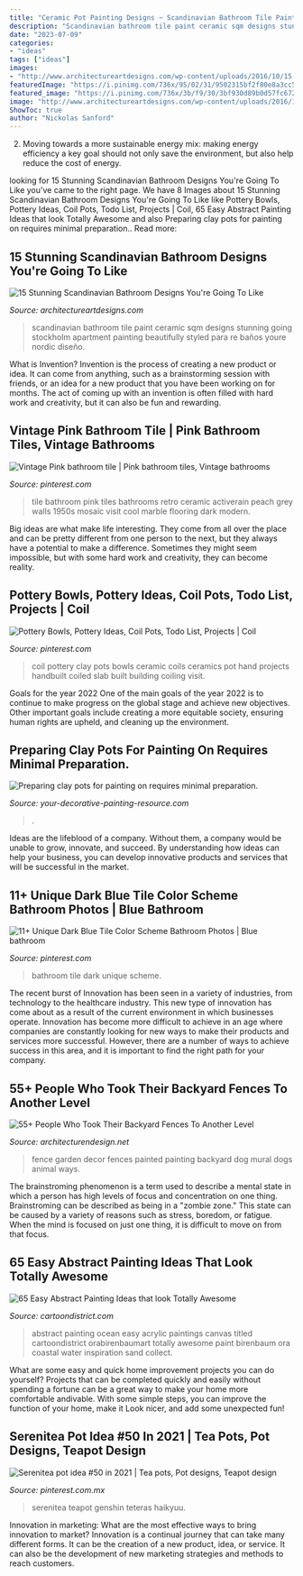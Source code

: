 ```yaml
---
title: "Ceramic Pot Painting Designs ~ Scandinavian Bathroom Tile Paint Ceramic Sqm Designs Stunning Going Stockholm Apartment Painting Beautifully Styled Para Re Baños Youre Nordic Diseño"
description: "Scandinavian bathroom tile paint ceramic sqm designs stunning going stockholm apartment painting beautifully styled para re baños youre nordic diseño"
date: "2023-07-09"
categories:
- "ideas"
tags: ["ideas"]
images:
- "http://www.architectureartdesigns.com/wp-content/uploads/2016/10/15-Stunning-Scandinavian-Bathroom-Designs-Youre-Going-To-Like-6.jpg"
featuredImage: "https://i.pinimg.com/736x/95/02/31/9502315bf2f80e8a3cc5b36d0d50e792.jpg"
featured_image: "https://i.pinimg.com/736x/3b/f9/30/3bf930d89b0d57fc672e7fdf137eefd3.jpg"
image: "http://www.architectureartdesigns.com/wp-content/uploads/2016/10/15-Stunning-Scandinavian-Bathroom-Designs-Youre-Going-To-Like-6.jpg"
ShowToc: true
author: "Nickolas Sanford"
---
```



2. Moving towards a more sustainable energy mix: making energy efficiency a key goal should not only save the environment, but also help reduce the cost of energy.

	

		
looking for 15 Stunning Scandinavian Bathroom Designs You&#039;re Going To Like you've came to the right page. We have 8 Images about 15 Stunning Scandinavian Bathroom Designs You&#039;re Going To Like like Pottery Bowls, Pottery Ideas, Coil Pots, Todo List, Projects | Coil, 65 Easy Abstract Painting Ideas that look Totally Awesome and also Preparing clay pots for painting on requires minimal preparation.. Read more:
		
    
## 15 Stunning Scandinavian Bathroom Designs You&#039;re Going To Like

<img loading=lazy src="http://www.architectureartdesigns.com/wp-content/uploads/2016/10/15-Stunning-Scandinavian-Bathroom-Designs-Youre-Going-To-Like-6.jpg" onerror="this.onerror=null;this.src='https://tse3.mm.bing.net/th?id=OIP.9VpnmgiZQMLZWtyPA3OXKQHaLH&amp;pid=15.1';" alt="15 Stunning Scandinavian Bathroom Designs You&#039;re Going To Like">

_Source: architectureartdesigns.com_

>scandinavian bathroom tile paint ceramic sqm designs stunning going stockholm apartment painting beautifully styled para re baños youre nordic diseño. 

	

What is Invention?
Invention is the process of creating a new product or idea. It can come from anything, such as a brainstorming session with friends, or an idea for a new product that you have been working on for months. The act of coming up with an invention is often filled with hard work and creativity, but it can also be fun and rewarding.

    
## Vintage Pink Bathroom Tile | Pink Bathroom Tiles, Vintage Bathrooms

<img loading=lazy src="https://i.pinimg.com/736x/48/5b/0d/485b0d34d6a1debf1c0d96fcc86478d3--pink-bathroom-vintage-pink-bathroom-tiles.jpg" onerror="this.onerror=null;this.src='https://tse4.mm.bing.net/th?id=OIP.4cTt8czI0RTfstCvlaNIXQHaLK&amp;pid=15.1';" alt="Vintage Pink bathroom tile | Pink bathroom tiles, Vintage bathrooms">

_Source: pinterest.com_

>tile bathroom pink tiles bathrooms retro ceramic activerain peach grey walls 1950s mosaic visit cool marble flooring dark modern. 

	

Big ideas are what make life interesting. They come from all over the place and can be pretty different from one person to the next, but they always have a potential to make a difference. Sometimes they might seem impossible, but with some hard work and creativity, they can become reality.

    
## Pottery Bowls, Pottery Ideas, Coil Pots, Todo List, Projects | Coil

<img loading=lazy src="https://i.pinimg.com/originals/d8/4b/28/d84b2830c5dcf0278a446f1d8370db01.jpg" onerror="this.onerror=null;this.src='https://tse1.mm.bing.net/th?id=OIP.j9XRmvn4lYq9744u72acBQHaJ4&amp;pid=15.1';" alt="Pottery Bowls, Pottery Ideas, Coil Pots, Todo List, Projects | Coil">

_Source: pinterest.com_

>coil pottery clay pots bowls ceramic coils ceramics pot hand projects handbuilt coiled slab built building coiling visit. 

	

Goals for the year 2022
One of the main goals of the year 2022 is to continue to make progress on the global stage and achieve new objectives. Other important goals include creating a more equitable society, ensuring human rights are upheld, and cleaning up the environment.

    
## Preparing Clay Pots For Painting On Requires Minimal Preparation.

<img loading=lazy src="https://www.your-decorative-painting-resource.com/images/claypot1.jpg" onerror="this.onerror=null;this.src='https://tse3.mm.bing.net/th?id=OIP.36HCi3qZ7F_p_Dv-es090QAAAA&amp;pid=15.1';" alt="Preparing clay pots for painting on requires minimal preparation.">

_Source: your-decorative-painting-resource.com_

>. 

	

Ideas are the lifeblood of a company. Without them, a company would be unable to grow, innovate, and succeed. By understanding how ideas can help your business, you can develop innovative products and services that will be successful in the market.

    
## 11+ Unique Dark Blue Tile Color Scheme Bathroom Photos | Blue Bathroom

<img loading=lazy src="https://i.pinimg.com/736x/95/02/31/9502315bf2f80e8a3cc5b36d0d50e792.jpg" onerror="this.onerror=null;this.src='https://tse1.mm.bing.net/th?id=OIP.C7d-LK-Jg0j6_Bb_PMmgHQHaK-&amp;pid=15.1';" alt="11+ Unique Dark Blue Tile Color Scheme Bathroom Photos | Blue bathroom">

_Source: pinterest.com_

>bathroom tile dark unique scheme. 

	

The recent burst of Innovation has been seen in a variety of industries, from technology to the healthcare industry. This new type of innovation has come about as a result of the current environment in which businesses operate. Innovation has become more difficult to achieve in an age where companies are constantly looking for new ways to make their products and services more successful. However, there are a number of ways to achieve success in this area, and it is important to find the right path for your company.

    
## 55+ People Who Took Their Backyard Fences To Another Level

<img loading=lazy src="http://cdn.architecturendesign.net/wp-content/uploads/2016/04/AD-Garden-Fence-Decor-Ideas-23.jpg" onerror="this.onerror=null;this.src='https://tse1.mm.bing.net/th?id=OIP.ZmSIjz3a0iuZcyuAP-p0ewHaFj&amp;pid=15.1';" alt="55+ People Who Took Their Backyard Fences To Another Level">

_Source: architecturendesign.net_

>fence garden decor fences painted painting backyard dog mural dogs animal ways. 

	

The brainstroming phenomenon is a term used to describe a mental state in which a person has high levels of focus and concentration on one thing. Brainstroming can be described as being in a "zombie zone." This state can be caused by a variety of reasons such as stress, boredom, or fatigue. When the mind is focused on just one thing, it is difficult to move on from that focus.

    
## 65 Easy Abstract Painting Ideas That Look Totally Awesome

<img loading=lazy src="http://www.cartoondistrict.com/wp-content/uploads/2017/06/Easy-Abstract-Painting-Ideas00017.jpg" onerror="this.onerror=null;this.src='https://tse1.mm.bing.net/th?id=OIP.wnyrxSliWJdPeoQOXam_DAAAAA&amp;pid=15.1';" alt="65 Easy Abstract Painting Ideas that look Totally Awesome">

_Source: cartoondistrict.com_

>abstract painting ocean easy acrylic paintings canvas titled cartoondistrict orabirenbaumart totally awesome paint birenbaum ora coastal water inspiration sand collect. 

	

What are some easy and quick home improvement projects you can do yourself?
Projects that can be completed quickly and easily without spending a fortune can be a great way to make your home more comfortable andivable. With some simple steps, you can improve the function of your home, make it Look nicer, and add some unexpected fun!

    
## Serenitea Pot Idea #50 In 2021 | Tea Pots, Pot Designs, Teapot Design

<img loading=lazy src="https://i.pinimg.com/736x/3b/f9/30/3bf930d89b0d57fc672e7fdf137eefd3.jpg" onerror="this.onerror=null;this.src='https://tse4.mm.bing.net/th?id=OIP.8awkZQXP4nAeiZgHNkbEdQHaEK&amp;pid=15.1';" alt="Serenitea pot idea #50 in 2021 | Tea pots, Pot designs, Teapot design">

_Source: pinterest.com.mx_

>serenitea teapot genshin teteras haikyuu. 

	

Innovation in marketing: What are the most effective ways to bring innovation to market?
Innovation is a continual journey that can take many different forms. It can be the creation of a new product, idea, or service. It can also be the development of new marketing strategies and methods to reach customers.

